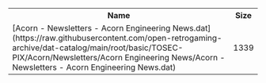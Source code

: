 <table>
<tr><th>Name</th><th>Size</th></tr>
<tr><td>
[Acorn - Newsletters - Acorn Engineering News.dat](https://raw.githubusercontent.com/open-retrogaming-archive/dat-catalog/main/root/basic/TOSEC-PIX/Acorn/Newsletters/Acorn Engineering News/Acorn - Newsletters - Acorn Engineering News.dat)
</td><td>1339</td></tr>
</table>
